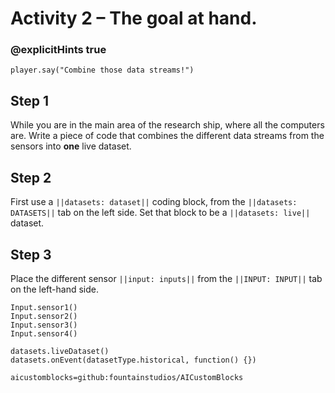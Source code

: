# Activity 2 – The goal at hand.

### @explicitHints true

```template
player.say("Combine those data streams!")
```

## Step 1
While  you are in the main area of the research ship, where all the computers are. Write a piece of code that combines the different data streams from the sensors into **one** live dataset.

## Step 2 
First use a `||datasets: dataset||` coding block, from the `||datasets: DATASETS||` tab on the left side. Set that block to be a `||datasets: live||` dataset. 

## Step 3
Place the different sensor `||input: inputs||` from the `||INPUT: INPUT||` tab on the left-hand side. 

```ghost
Input.sensor1()
Input.sensor2()
Input.sensor3()
Input.sensor4()

datasets.liveDataset()
datasets.onEvent(datasetType.historical, function() {})
```

```package
aicustomblocks=github:fountainstudios/AICustomBlocks
```
